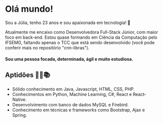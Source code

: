 # Olá mundo!

Sou a Júlia, tenho 23 anos e sou apaixonada em tecnologia! 🥰  

Atualmente me encaixo como Desenvolvedora Full-Stack Júnior, com maior foco em back-end. Estou quase formando em Ciência da Computação pelo IFSEMG, faltando apenas o TCC que está sendo desenvolvido (você pode conferir mais no repositório "cnn-libras").

#### Sou uma pessoa focada, determinada, ágil e muito estudiosa. 



## Aptidões  👩‍💻📚
- Sólido conhecimento em Java, Javascript, HTML, CSS, PHP.
- Conhecimentos em Python, Machine Learning, C#, React e React-Native.
- Desenvolvimento com banco de dados MySQL e Firebird.
- Conhecimento em técnicas e frameworks como Bootstrap, Ajax e Spring.
